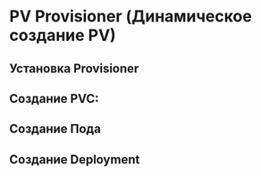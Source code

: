 # PV Provisioner (Динамическое создание PV)

## Установка Provisioner

## Создание PVC:

## Создание Пода

## Создание Deployment